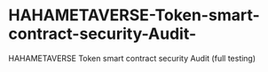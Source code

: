 # HAHAMETAVERSE-Token-smart-contract-security-Audit-
HAHAMETAVERSE Token smart contract security Audit (full testing)
